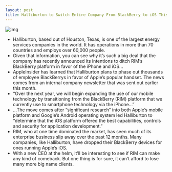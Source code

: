 ```yaml
---
layout: post
title: Halliburton to Switch Entire Company From BlackBerry to iOS This Year
---
```

![img](http://media.idownloadblog.com/wp-content/uploads/2012/02/BlackBerries_In_The_Trash_Wide.jpg)
* Halliburton, based out of Houston, Texas, is one of the largest energy services companies in the world. It has operations in more than 70 countries and employs over 60,000 people.
* Given that information, you can see why it’s such a big deal that the company has recently announced its intentions to ditch RIM’s BlackBerry platform in favor of the iPhone and iOS…
* AppleInsider has learned that Halliburton plans to phase out thousands of employee BlackBerrys in favor of Apple’s popular handset. The news comes from an internal company newsletter that was sent out earlier this month.
* “Over the next year, we will begin expanding the use of our mobile technology by transitioning from the BlackBerry (RIM) platform that we currently use to smartphone technology via the iPhone…”
* …The move comes after “significant research” into both Apple’s mobile platform and Google’s Android operating system led Halliburton to “determine that the iOS platform offered the best capabilities, controls and security for application development.”
* RIM, who at one time dominated the market, has seen much of its enterprise business slip away over the past 12 months. Many companies, like Halliburton, have dropped their BlackBerry devices for ones running Apple’s iOS.
* With a new CEO at the helm, it’ll be interesting to see if RIM can make any kind of comeback. But one thing is for sure, it can’t afford to lose many more big name clients.

